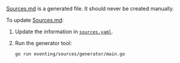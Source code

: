 [Sources.md](Sources.md) is a generated file. It should never be created manually.

To update [Sources.md](Sources.md):

1. Update the information in [`sources.yaml`](sources.yaml).

1. Run the generator tool:
    ```shell
    go run eventing/sources/generator/main.go
    ```
